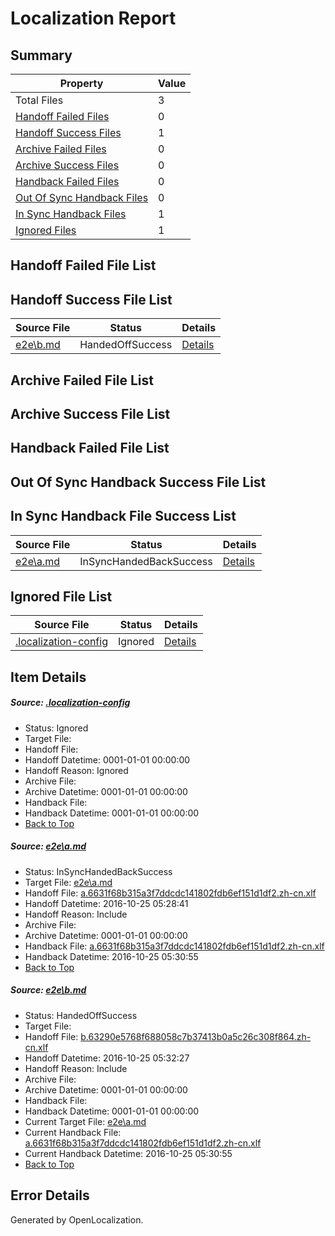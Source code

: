 # <a name='report-top'></a> Localization Report

## Summary
 Property | Value 
 -------- | ----- 
 Total Files | 3
[ Handoff Failed Files ](#handoff-failed-list)| 0
[ Handoff Success Files ](#handoff-success-list)| 1
[ Archive Failed Files ](#archive-failed-list)| 0
[ Archive Success Files ](#archive-success-list)| 0
[ Handback Failed Files ](#handback-failed-list)| 0
[ Out Of Sync Handback Files ](#outofsync-handback-success-list)| 0
[ In Sync Handback Files ](#insync-handback-success-list)| 1
[ Ignored Files ](#ignored-list)| 1

## <a name='handoff-failed-list'></a> Handoff Failed File List

## <a name='handoff-success-list'></a> Handoff Success File List
 Source File | Status | Details 
 ----------- | ------ | ------- 
 [e2e\b.md](https://github.com/OpenLocalizationTestOrg/ol-test0/blob/842f5a88471ee2837559140f0298f48bc6bb424c/e2e/b.md) | HandedOffSuccess | [Details](#f0b4766382ad52c8ba0a11e546e53c661418f9502)

## <a name='archive-failed-list'></a> Archive Failed File List

## <a name='archive-success-list'></a> Archive Success File List

## <a name='handback-failed-list'></a> Handback Failed File List

## <a name='outofsync-handback-success-list'></a> Out Of Sync Handback Success File List

## <a name='insync-handback-success-list'></a> In Sync Handback File Success List
 Source File | Status | Details 
 ----------- | ------ | ------- 
 [e2e\a.md](https://github.com/OpenLocalizationTestOrg/ol-test0/blob/fd785180745b4873ca1ebfcfd5d387fa6320552d/e2e/a.md) | InSyncHandedBackSuccess | [Details](#58743d85abbe7944b5b53f244c2573bcf8a9ded61)

## <a name='ignored-list'></a> Ignored File List
 Source File | Status | Details 
 ----------- | ------ | ------- 
 [.localization-config](https://github.com/OpenLocalizationTestOrg/ol-test0/blob/842f5a88471ee2837559140f0298f48bc6bb424c/.localization-config) | Ignored | [Details](#c268a05ecaa7ec85942ed632c29928ee5bd6da8d0)

## Item Details
##### <a name='c268a05ecaa7ec85942ed632c29928ee5bd6da8d0'></a> Source: [.localization-config](https://github.com/OpenLocalizationTestOrg/ol-test0/blob/842f5a88471ee2837559140f0298f48bc6bb424c/.localization-config)
* Status: Ignored
* Target File: 
* Handoff File: 
* Handoff Datetime: 0001-01-01 00:00:00
* Handoff Reason: Ignored
* Archive File: 
* Archive Datetime: 0001-01-01 00:00:00
* Handback File: 
* Handback Datetime: 0001-01-01 00:00:00
* [Back to Top](#report-top)

##### <a name='58743d85abbe7944b5b53f244c2573bcf8a9ded61'></a> Source: [e2e\a.md](https://github.com/OpenLocalizationTestOrg/ol-test0/blob/fd785180745b4873ca1ebfcfd5d387fa6320552d/e2e/a.md)
* Status: InSyncHandedBackSuccess
* Target File: [e2e\a.md](https://github.com/OpenLocalizationTestOrg/ol-test0-zhcn/blob/70c095f7634441d0c0930b7efb7be4b0c0764f74/e2e/a.md)
* Handoff File: [a.6631f68b315a3f7ddcdc141802fdb6ef151d1df2.zh-cn.xlf](https://github.com/OpenLocalizationTestOrg/ol-test0-handoff/blob/ef547469da5d7112af3161cd9dc910c8d7323b52/ol-handoff/OpenLocalizationTestOrg/ol-test0-zhcn/shujia/ht/a.6631f68b315a3f7ddcdc141802fdb6ef151d1df2.zh-cn.xlf)
* Handoff Datetime: 2016-10-25 05:28:41
* Handoff Reason: Include
* Archive File: 
* Archive Datetime: 0001-01-01 00:00:00
* Handback File: [a.6631f68b315a3f7ddcdc141802fdb6ef151d1df2.zh-cn.xlf](https://github.com/OpenLocalizationTestOrg/ol-test0-handback/blob/2fffca23d1ea87c40c4195359ae93c114244bf21/ol-handback/OpenLocalizationTestOrg/ol-test0-zhcn/shujia/ht/a.6631f68b315a3f7ddcdc141802fdb6ef151d1df2.zh-cn.xlf)
* Handback Datetime: 2016-10-25 05:30:55
* [Back to Top](#report-top)

##### <a name='f0b4766382ad52c8ba0a11e546e53c661418f9502'></a> Source: [e2e\b.md](https://github.com/OpenLocalizationTestOrg/ol-test0/blob/842f5a88471ee2837559140f0298f48bc6bb424c/e2e/b.md)
* Status: HandedOffSuccess
* Target File: 
* Handoff File: [b.63290e5768f688058c7b37413b0a5c26c308f864.zh-cn.xlf](https://github.com/OpenLocalizationTestOrg/ol-test0-handoff/blob/26e1e1b88f786cdd4e3db7ee7da7ac10c7507bd0/ol-handoff/OpenLocalizationTestOrg/ol-test0-zhcn/shujia/ht/b.63290e5768f688058c7b37413b0a5c26c308f864.zh-cn.xlf)
* Handoff Datetime: 2016-10-25 05:32:27
* Handoff Reason: Include
* Archive File: 
* Archive Datetime: 0001-01-01 00:00:00
* Handback File: 
* Handback Datetime: 0001-01-01 00:00:00
* Current Target File: [e2e\a.md](https://github.com/OpenLocalizationTestOrg/ol-test0-zhcn/blob/70c095f7634441d0c0930b7efb7be4b0c0764f74/e2e/a.md)
* Current Handback File: [a.6631f68b315a3f7ddcdc141802fdb6ef151d1df2.zh-cn.xlf](https://github.com/OpenLocalizationTestOrg/ol-test0-handback/blob/2fffca23d1ea87c40c4195359ae93c114244bf21/ol-handback/OpenLocalizationTestOrg/ol-test0-zhcn/shujia/ht/a.6631f68b315a3f7ddcdc141802fdb6ef151d1df2.zh-cn.xlf)
* Current Handback Datetime: 2016-10-25 05:30:55
* [Back to Top](#report-top)


## Error Details

Generated by OpenLocalization.
